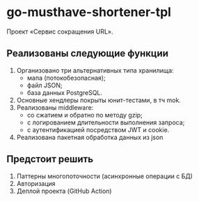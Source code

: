 # go-musthave-shortener-tpl

Проект «Сервис сокращения URL».

## Реализованы следующие функции

1. Организовано три альтернативных типа хранилища:
   - мапа (потокобезопасная);
   - файл JSON;
   - база данных PostgreSQL.
2. Основные хендлеры покрыты юнит-тестами, в тч mok.
3. Реализованы middleware:
   - со сжатием и обратно по методу gzip;
   - с логированием длительности выполнения запроса;
   - с аутентификацией посредством JWT и cookie.
4. Реализована пакетная обработка данных из json


## Предстоит решить

1. Паттерны многопоточности (асинхронные операции с БД)
2. Авторизация
3. Деплой проекта (GitHub Action)

